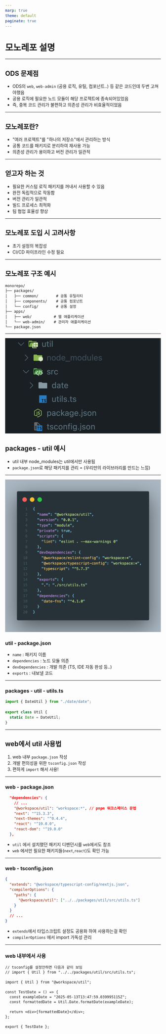 ```yaml
---
marp: true
theme: default
paginate: true
---
```


# 모노레포 설명

---

## ODS 문제점

- ODS의 `web`, `web-admin` (공용 로직, 유틸, 컴포넌트..) 등 같은 코드인데 두번 고쳐야했음
- 공용 로직에 필요한 노드 모듈이 해당 프로젝트에 종속되어있었음
- 즉, 중복 코드 관리가 불편하고 의존성 관리가 비효율적이었음

---

## 모노레포란?

- "여러 프로젝트"를 "하나의 저장소"에서 관리하는 방식
- 공통 코드를 패키지로 분리하여 재사용 가능
- 의존성 관리가 용이하고 버전 관리가 일관적

---

## 얻고자 하는 것

- 필요한 커스텀 로직 패키지를 꺼내서 사용할 수 있음
- 완전 독립적으로 작동함
- 버전 관리가 일관적
- 빌드 프로세스 최적화
- 팀 협업 효율성 향상

---

## 모노레포 도입 시 고려사항

- 초기 설정의 복잡성
- CI/CD 파이프라인 수정 필요

---

## 모노레포 구조 예시

```
monorepo/
├── packages/
│   ├── common/        # 공통 유틸리티
│   ├── components/    # 공통 컴포넌트
│   └── config/        # 공통 설정
├── apps/
│   ├── web/          # 웹 애플리케이션
│   └── web-admin/    # 관리자 애플리케이션
└── package.json
```

---

![bg left:40% contain](util.png)

## packages - util 예시

- util 내부 node_modules는 util에서만 사용됨
- `package.json`로 해당 패키지를 관리
  = (우리만의 라이브러리를 만드는 느낌)

---

![bg left](package.png)

### util - package.json

- `name` : 패키지 이름
- `dependencies` : 노드 모듈 의존
- `devDependencies` : 개발 의존 (TS, IDE 자동 완성 등..)
- `exports` : 내보낼 코드

---

### packages - util - utils.ts

```ts left
import { DateUtil } from "./date/date";

export class Util {
  static Date = DateUtil;
}
```

---

## web에서 util 사용법

1. web 내부 `package.json` 작성
2. 개발 편의성을 위한 `tsconfig.json` 작성
3. 편하게 `import` 해서 사용!

---

### web - package.json

```json
  "dependencies": {
    // ...
    "@workspace/util": "workspace:*", // pnpm 워크스페이스 문법
    "next": "^15.3.3",
    "next-themes": "^0.4.4",
    "react": "^19.0.0",
    "react-dom": "^19.0.0"
  },
```

- `util` 에서 설치했던 패키지 디펜던시를 `web`에서도 참조
- `web` 에서만 필요한 패키지들(`next`,`react`)도 확인 가능

---

### web - tsconfig.json

```json
{
  "extends": "@workspace/typescript-config/nextjs.json",
  "compilerOptions": {
    "paths": {
      "@workspace/util": ["../../packages/util/src/utils.ts"]
    }
  }
  // ...
}
```

- `extends`에서 타입스크립트 설정도 공용화 하여 사용하는걸 확인
- `compilerOptions` 에서 import 가독성 관리

---

### web 내부에서 사용

```tsx
// tsconfig를 설정안하면 다음과 같이 보임
// import { Util } from "../../packages/util/src/utils.ts";

import { Util } from "@workspace/util";

const TestDate = () => {
  const exampleDate = "2025-05-13T13:47:59.039995115Z";
  const formattedDate = Util.Date.formatDate(exampleDate);

  return <div>{formattedDate}</div>;
};

export { TestDate };
```
